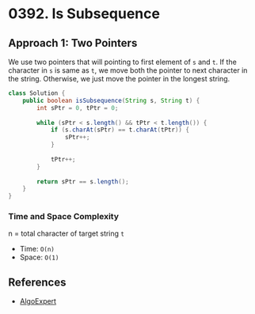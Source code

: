 # 0392. Is Subsequence

## Approach 1: Two Pointers
We use two pointers that will pointing to first element of `s` and `t`. If the character in `s` is same as `t`, we move both the pointer to next character in the string. Otherwise, we just move the pointer in the longest string.

```Java
class Solution {
    public boolean isSubsequence(String s, String t) {
        int sPtr = 0, tPtr = 0;
		
		while (sPtr < s.length() && tPtr < t.length()) {
			if (s.charAt(sPtr) == t.charAt(tPtr)) {
				sPtr++;
			}
			
			tPtr++;
		}
		
        return sPtr == s.length();
    }
}
```

### Time and Space Complexity

n = total character of target string `t`
- Time: `O(n)`
- Space: `O(1)`

## References
- [AlgoExpert](https://www.algoexpert.io/questions/Validate%20Subsequence)